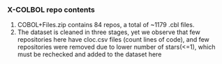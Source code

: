 ### X-COLBOL repo contents
1. COBOL+Files.zip contains 84 repos, a total of ~1179 .cbl files.
2. The dataset is cleaned in three stages, yet we observe that few repositories here have cloc.csv files (count lines of code), and few repositories were removed due to lower number of stars(<=1), which must be rechecked and added to the dataset here

